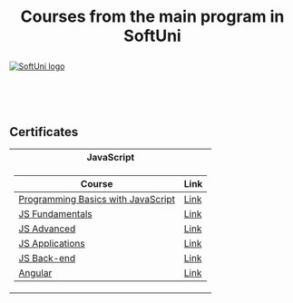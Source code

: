 # <p align="center"> Courses from the main program in SoftUni <p>

<a href="https://softuni.bg/trainings/courses" rel="Courses"> ![SoftUni logo][logo] </a>

[logo]: http://innovationstarterbox.bg/wp-content/uploads/2016/05/Softuni_logo_trasparent.png "Logo Title Text 2"

<br/>
<br/>
<br/>

<h2> Certificates </h2>

<table>

<tr>
  <th> JavaScript </th> 
</tr>

<tr>
<td>

| **Course** | **Link** |
| -------------------------------------------------------------------------------------- | -------------------------------------------------------------------------------------- |
| <a href="https://softuni.bg/trainings/2904/programming-basics-with-javascript-april-2020" > Programming Basics with JavaScript  </a> | <a href="https://softuni.bg/certificates/details/82279/e0c57169"> Link</a> |
| <a href="https://softuni.bg/trainings/3133/js-fundamentals-september-2020" > JS Fundamentals </a> | <a href="https://softuni.bg/certificates/details/96830/f508bb47"> Link</a> |
| <a href="https://softuni.bg/trainings/3217/js-advanced-january-2021" > JS Advanced </a> | <a href="https://softuni.bg/certificates/details/98224/7b03d224"> Link</a> |
| <a href="https://softuni.bg/trainings/3218/js-applications-february-2021" > JS Applications </a> | <a href="https://softuni.bg/certificates/details/102303/86789331"> Link</a> |
| <a href="https://softuni.bg/trainings/3357/js-back-end-may-2021" > JS Back-end </a> | <a href="https://softuni.bg/certificates/details/108965/0521178d"> Link</a> |
| <a href="https://softuni.bg/trainings/3358/angular-july-2021" > Angular </a> | <a href=""> Link</a> |

</td>
</tr>
</table>
